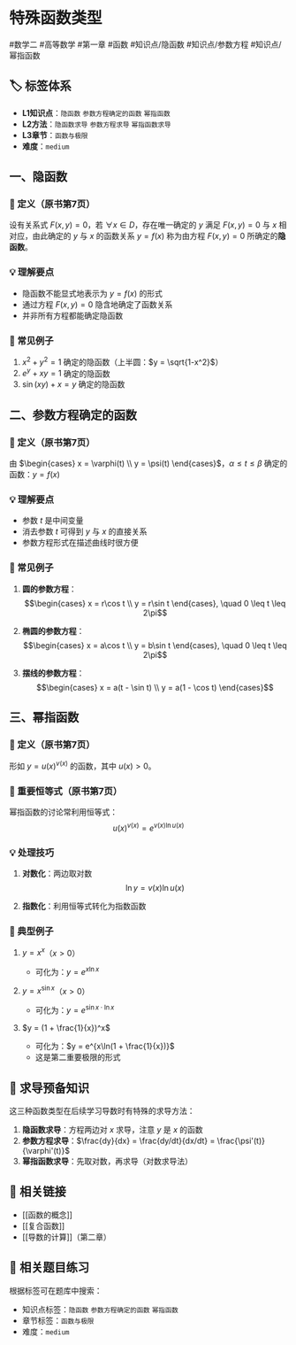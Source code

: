 # 特殊函数类型

#数学二 #高等数学 #第一章 #函数 #知识点/隐函数 #知识点/参数方程 #知识点/幂指函数

## 🏷️ 标签体系
- **L1知识点**：`隐函数` `参数方程确定的函数` `幂指函数`
- **L2方法**：`隐函数求导` `参数方程求导` `幂指函数求导`
- **L3章节**：`函数与极限`
- **难度**：`medium`

## 一、隐函数

### 📖 定义（原书第7页）
设有关系式 $F(x,y) = 0$，若 $\forall x \in D$，存在唯一确定的 $y$ 满足 $F(x,y) = 0$ 与 $x$ 相对应，由此确定的 $y$ 与 $x$ 的函数关系 $y = f(x)$ 称为由方程 $F(x,y) = 0$ 所确定的**隐函数**。

### 💡 理解要点
- 隐函数不能显式地表示为 $y = f(x)$ 的形式
- 通过方程 $F(x,y) = 0$ 隐含地确定了函数关系
- 并非所有方程都能确定隐函数

### 📐 常见例子
1. $x^2 + y^2 = 1$ 确定的隐函数（上半圆：$y = \sqrt{1-x^2}$）
2. $e^y + xy = 1$ 确定的隐函数
3. $\sin(xy) + x = y$ 确定的隐函数

## 二、参数方程确定的函数

### 📖 定义（原书第7页）
由 $\begin{cases} x = \varphi(t) \\ y = \psi(t) \end{cases}$，$\alpha \leq t \leq \beta$ 确定的函数：$y = f(x)$

### 💡 理解要点
- 参数 $t$ 是中间变量
- 消去参数 $t$ 可得到 $y$ 与 $x$ 的直接关系
- 参数方程形式在描述曲线时很方便

### 📐 常见例子

1. **圆的参数方程**：
   $$\begin{cases} x = r\cos t \\ y = r\sin t \end{cases}, \quad 0 \leq t \leq 2\pi$$

2. **椭圆的参数方程**：
   $$\begin{cases} x = a\cos t \\ y = b\sin t \end{cases}, \quad 0 \leq t \leq 2\pi$$

3. **摆线的参数方程**：
   $$\begin{cases} x = a(t - \sin t) \\ y = a(1 - \cos t) \end{cases}$$

## 三、幂指函数

### 📖 定义（原书第7页）
形如 $y = u(x)^{v(x)}$ 的函数，其中 $u(x) > 0$。

### 🔑 重要恒等式（原书第7页）
幂指函数的讨论常利用恒等式：
$$u(x)^{v(x)} = e^{v(x)\ln u(x)}$$

### 💡 处理技巧
1. **对数化**：两边取对数
   $$\ln y = v(x) \ln u(x)$$

2. **指数化**：利用恒等式转化为指数函数

### 📐 典型例子
1. $y = x^x$（$x > 0$）
   - 可化为：$y = e^{x\ln x}$

2. $y = x^{\sin x}$（$x > 0$）
   - 可化为：$y = e^{\sin x \cdot \ln x}$

3. $y = (1 + \frac{1}{x})^x$
   - 可化为：$y = e^{x\ln(1 + \frac{1}{x})}$
   - 这是第二重要极限的形式

## 🎯 求导预备知识

这三种函数类型在后续学习导数时有特殊的求导方法：

1. **隐函数求导**：方程两边对 $x$ 求导，注意 $y$ 是 $x$ 的函数
2. **参数方程求导**：$\frac{dy}{dx} = \frac{dy/dt}{dx/dt} = \frac{\psi'(t)}{\varphi'(t)}$
3. **幂指函数求导**：先取对数，再求导（对数求导法）

## 🔗 相关链接
- [[函数的概念]]
- [[复合函数]]
- [[导数的计算]]（第二章）

## 🔗 相关题目练习
根据标签可在题库中搜索：
- 知识点标签：`隐函数` `参数方程确定的函数` `幂指函数`
- 章节标签：`函数与极限`
- 难度：`medium`